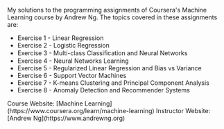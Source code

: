 My solutions to the programming assignments of Coursera's Machine Learning course by Andrew Ng. The topics covered in these assignments are:
<ul>
  <li>Exercise 1 - Linear Regression</li>
  <li>Exercise 2 - Logistic Regression</li>
  <li>Exercise 3 - Multi-class Classiﬁcation and Neural Networks</li>
  <li>Exercise 4 - Neural Networks Learning</li>
  <li>Exercise 5 - Regularized Linear Regression and Bias vs Variance</li>
  <li>Exercise 6 - Support Vector Machines</li>
  <li>Exercise 7 - K-means Clustering and Principal Component Analysis</li>
  <li>Exercise 8 - Anomaly Detection and Recommender Systems</li>
</ul>
Course Website: [Machine Learning](https://www.coursera.org/learn/machine-learning)
Instructor Website:[Andrew Ng](https://www.andrewng.org)
   
